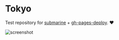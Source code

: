 # Tokyo

Test repository for [submarine](https://github.com/muan/submarine) + [gh-pages-deploy](https://github.com/meandavejustice/gh-pages-deploy). :heart:

![screenshot](http://cl.ly/image/322x312Q0904/Image%202014-10-20%20at%201.39.10%20AM.png)
